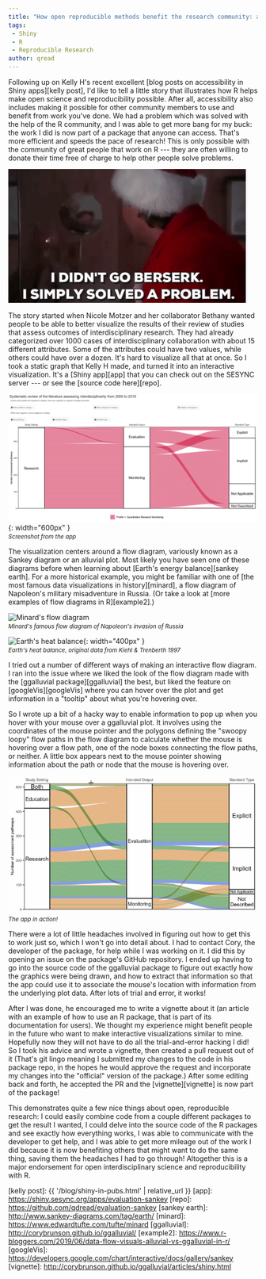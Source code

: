 ```yaml
---
title: "How open reproducible methods benefit the research community: a shiny story"
tags:
 - Shiny
 - R
 - Reproducible Research
author: qread
---
```


Following up on Kelly H's recent excellent [blog posts on accessibility in Shiny apps][kelly post], I'd like to tell a little story that illustrates how R helps make open science and reproducibility possible. After all, accessibility also includes making it possible for other community members to use and benefit from work you've done. We had a problem which was solved with the help of the R community, and I was able to get more bang for my buck: the work I did is now part of a package that anyone can access. That's more efficient and speeds the pace of research!  This is only possible with the community of great people that work on R --- they are often willing to donate their time free of charge to help other people solve problems.

![Clark Griswold saying I simply solved a problem](/assets/images/i_simply_solved_a_problem.gif)

The story started when Nicole Motzer and her collaborator Bethany wanted people to be able to better visualize the results of their review of studies that assess outcomes of interdisciplinary research. They had already categorized over 1000 cases of interdisciplinary collaboration with about 15 different attributes. Some of the attributes could have two values, while others could have over a dozen. It's hard to visualize all that at once. So I took a static graph that Kelly H made, and turned it into an interactive visualization. It's a [Shiny app][app] that you can check out on the SESYNC server --- or see the [source code here][repo]. 

![Screenshot of app](/assets/images/sankey-app-screenshot.PNG){: width="600px" }  
<small><i>Screenshot from the app</i></small>

The visualization centers around a flow diagram, variously known as a Sankey diagram or an alluvial plot. Most likely you have seen one of these diagrams before when learning about [Earth's energy balance][sankey earth]. For a more historical example, you might be familiar with one of [the most famous data visualizations in history][minard], a flow diagram of Napoleon's military misadventure in Russia. (Or take a look at [more examples of flow diagrams in R][example2].) 

![Minard's flow diagram](https://upload.wikimedia.org/wikipedia/commons/thumb/2/29/Minard.png/1200px-Minard.png)  
<small><i>Minard's famous flow diagram of Napoleon's invasion of Russia</i></small>

![Earth's heat balance](https://upload.wikimedia.org/wikipedia/commons/thumb/2/29/Earth_heat_balance_Sankey_diagram.svg/1024px-Earth_heat_balance_Sankey_diagram.svg.png){: width="400px" }  
<small><i>Earth's heat balance, original data from Kiehl & Trenberth 1997</i></small>

I tried out a number of different ways of making an interactive flow diagram. I ran into the issue where we liked the look of the flow diagram made with the [ggalluvial package][ggalluvial] the best, but liked the feature on [googleVis][googleVis] where you can hover over the plot and get information in a "tooltip" about what you're hovering over. 

So I wrote up a bit of a hacky way to enable information to pop up when you hover with your mouse over a ggalluvial plot. It involves using the coordinates of the mouse pointer and the polygons defining the "swoopy loopy" flow paths in the flow diagram to calculate whether the mouse is hovering over a flow path, one of the node boxes connecting the flow paths, or neither. A little box appears next to the mouse pointer showing information about the path or node that the mouse is hovering over. 

![Animation of app](/assets/images/sankey-app.gif)  
<small><i>The app in action!</i></small>


There were a lot of little headaches involved in figuring out how to get this to work just so, which I won't go into detail about. I had to contact Cory, the developer of the package, for help while I was working on it. I did this by opening an issue on the package's GitHub repository. I ended up having to go into the source code of the ggalluvial package to figure out exactly how the graphics were being drawn, and how to extract that information so that the app could use it to associate the mouse's location with information from the underlying plot data. After lots of trial and error, it works! 

After I was done, he encouraged me to write a vignette about it (an article with an example of how to use an R package, that is part of its documentation for users). We thought my experience might benefit people in the future who want to make interactive visualizations similar to mine. Hopefully now they will not have to do all the trial-and-error hacking I did! So I took his advice and wrote a vignette, then created a pull request out of it (That's git lingo meaning I submitted my changes to the code in his package repo, in the hopes he would approve the request and incorporate my changes into the "official" version of the package.) After some editing back and forth, he accepted the PR and the [vignette][vignette] is now part of the package!

This demonstrates quite a few nice things about open, reproducible research: I could easily combine code from a couple different packages to get the result I wanted, I could delve into the source code of the R packages and see exactly how everything works, I was able to communicate with the developer to get help, and I was able to get more mileage out of the work I did because it is now benefiting others that might want to do the same thing, saving them the headaches I had to go through! Altogether this is a major endorsement for open interdisciplinary science and reproducibility with R.

[kelly post]: {{ '/blog/shiny-in-pubs.html' | relative_url }}
[app]: https://shiny.sesync.org/apps/evaluation-sankey
[repo]: https://github.com/qdread/evaluation-sankey
[sankey earth]: http://www.sankey-diagrams.com/tag/earth/
[minard]: https://www.edwardtufte.com/tufte/minard
[ggalluvial]: http://corybrunson.github.io/ggalluvial/
[example2]: https://www.r-bloggers.com/2019/06/data-flow-visuals-alluvial-vs-ggalluvial-in-r/
[googleVis]: https://developers.google.com/chart/interactive/docs/gallery/sankey
[vignette]: http://corybrunson.github.io/ggalluvial/articles/shiny.html
